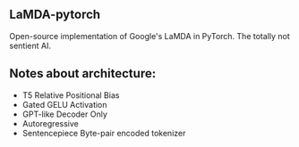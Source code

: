 ## LaMDA-pytorch
Open-source implementation of Google's LaMDA in PyTorch. The totally not sentient AI.

## Notes about architecture:
- T5 Relative Positional Bias
- Gated GELU Activation
- GPT-like Decoder Only
- Autoregressive 
- Sentencepiece Byte-pair encoded tokenizer

